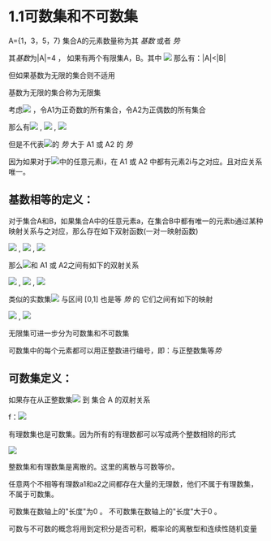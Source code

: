 # 1.1可数集和不可数集

A={1，3，5，7} 集合A的元素数量称为其 *基数* 或者 *势*

其*基数*为|A|=4 ， 如果有两个有限集A，B。其中 ![](http://latex.codecogs.com/gif.latex?\textsl{A}\subset\textsl{B}) 那么有：|A|<|B|

但如果基数为无限的集合则不适用

基数为无限的集合称为无限集

考虑![](http://latex.codecogs.com/gif.latex?\mathbb{N}^{+}) ，令A1为正奇数的所有集合，令A2为正偶数的所有集合

那么有![](http://latex.codecogs.com/gif.latex?\mathbb{N}^{+}=\textsl{A}_{1}\cup\textsl{A}_{2}) , ![](http://latex.codecogs.com/gif.latex?\textsl{A}_{1}\subset\mathbb{N}^{+}) , ![](http://latex.codecogs.com/gif.latex?\textsl{A}_{2}\subset\mathbb{N}^{+})

但是不代表![](http://latex.codecogs.com/gif.latex?\mathbb{N}^{+})的 *势* 大于 A1 或 A2 的 *势*

因为如果对于![](http://latex.codecogs.com/gif.latex?\mathbb{N}^{+})中的任意元素i，在 A1 或 A2 中都有元素2i与之对应。且对应关系唯一。

## 基数相等的定义：
对于集合A和B，如果集合A中的任意元素a，在集合B中都有唯一的元素b通过某种映射关系与之对应，那么存在如下双射函数(一对一映射函数)

![](http://latex.codecogs.com/gif.latex?\textsl{b}=\textsl{f(a)} ) , ![](http://latex.codecogs.com/gif.latex?\textsl{a}\in\textsl{A}) , ![](http://latex.codecogs.com/gif.latex?\textsl{b}\in\textsl{B})

那么![](http://latex.codecogs.com/gif.latex?\mathbb{N}^{+})和 A1 或 A2之间有如下的双射关系

![](http://latex.codecogs.com/gif.latex?\textsl{i}\rightarrow\textsl{2i}) , ![](http://latex.codecogs.com/gif.latex?\textsl{i}\in\mathbb{N}^{+}) , ![](http://latex.codecogs.com/gif.latex?\textsl{2i}\in\textsl{A}_{2})

类似的实数集![](http://latex.codecogs.com/gif.latex?\mathbb{R}) 与区间 [0,1] 也是等 *势* 的 它们之间有如下的映射

![](http://latex.codecogs.com/gif.latex?\textsl{f(x)}=\frac{1}{1+e^{-x}}) ,  ![](http://latex.codecogs.com/gif.latex?\textsl{x}\in\mathbb{R})

无限集可进一步分为可数集和不可数集

可数集中的每个元素都可以用正整数进行编号，即：与正整数集等*势*

## 可数集定义：
如果存在从正整数集![](http://latex.codecogs.com/gif.latex?\mathbb{N}^{+}) 到 集合 A 的双射关系

f：![](http://latex.codecogs.com/gif.latex?\mathbb{N}^{+}\rightarrow\textsl{A})

有理数集也是可数集。因为所有的有理数都可以写成两个整数相除的形式

![](http://latex.codecogs.com/gif.latex?\frac{p}{q}\textsl{(q}\neq\textsl{0)})

整数集和有理数集是离散的。这里的离散与可数等价。

任意两个不相等有理数a1和a2之间都存在大量的无理数，他们不属于有理数集，不属于可数集。

可数集在数轴上的"长度"为0 。 不可数集在数轴上的"长度"大于0 。

可数与不可数的概念将用到定积分是否可积，概率论的离散型和连续性随机变量





